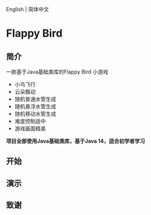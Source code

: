English | 简体中文
# Flappy Bird

## 简介
一款基于Java基础类库的Flappy Bird 小游戏
- 小鸟飞行
- 云朵飘动
- 随机普通水管生成
- 随机悬浮水管生成
- 随机移动水管生成
- 难度控制适中
- 游戏画面精美

**项目全部使用Java基础类库，基于Java 14，适合初学者学习** 
## 开始

## 演示

## 致谢
